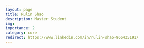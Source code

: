 ```yaml
---
layout: page
title: Rulin Shao
description: Master Student
img:
importance: 2
category: core
redirect: https://www.linkedin.com/in/rulin-shao-966435191/
---
```

